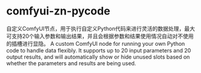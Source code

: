 # comfyui-zn-pycode
自定义ComfyUI节点，用于执行自定义Python代码来进行灵活的数据处理，最大可支持20个输入参数和输出结果，并且会根据参数和结果使用情况自动对不使用的插槽进行显隐。 A custom ComfyUI node for running your own Python code to handle data flexibly. It supports up to 20 input parameters and 20 output results, and will automatically show or hide unused slots based on whether the parameters and results are being used.
